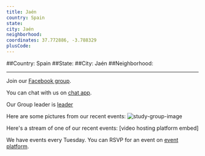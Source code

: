 ```yaml
---
title: Jaén
country: Spain
state: 
city: Jaén
neighborhood: 
coordinates: 37.772886, -3.788329
plusCode:
---
```


##Country: Spain
##State: 
##City: Jaén
##Neighborhood: 
*****
Join our [Facebook group](https://www.facebook.com/groups/free.code.camp.jaen).

You can chat with us on [chat app]().

Our Group leader is [leader]()

Here are some pictures from our recent events:
![study-group-image]()

Here's a stream of one of our recent events:
[video hosting platform embed]

We have events every Tuesday. You can RSVP for an event on [event platform]().
